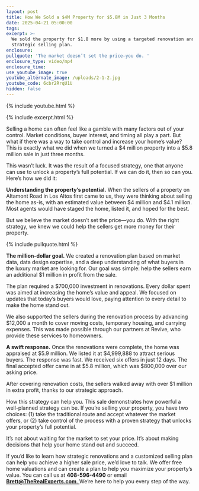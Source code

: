 ```yaml
---
layout: post
title: How We Sold a $4M Property for $5.8M in Just 3 Months
date: 2025-04-21 05:00:00
tags:
excerpt: >-
  We sold the property for $1.8 more by using a targeted renovation and
  strategic selling plan.
enclosure:
pullquote: 'The market doesn’t set the price—you do. '
enclosure_type: video/mp4
enclosure_time:
use_youtube_image: true
youtube_alternate_image: /uploads/2-1-2.jpg
youtube_code: 6cbr2RrqU1U
hidden: false
---
```

{% include youtube.html %}

{% include excerpt.html %}

Selling a home can often feel like a gamble with many factors out of your control. Market conditions, buyer interest, and timing all play a part. But what if there was a way to take control and increase your home’s value? This is exactly what we did when we turned a $4 million property into a $5.8 million sale in just three months.

This wasn’t luck. It was the result of a focused strategy, one that anyone can use to unlock a property’s full potential. If we can do it, then so can you. Here’s how we did it:

**Understanding the property’s potential.** When the sellers of a property on Altamont Road in Los Altos first came to us, they were thinking about selling the home as-is, with an estimated value between $4 million and $4.1 million. Most agents would have staged the home, listed it, and hoped for the best.

But we believe the market doesn’t set the price—you do. With the right strategy, we knew we could help the sellers get more money for their property.

{% include pullquote.html %}

**The million-dollar goal.** We created a renovation plan based on market data, data design expertise, and a deep understanding of what buyers in the luxury market are looking for. Our goal was simple: help the sellers earn an additional $1 million in profit from the sale.

The plan required a $700,000 investment in renovations. Every dollar spent was aimed at increasing the home’s value and appeal. We focused on updates that today’s buyers would love, paying attention to every detail to make the home stand out.

We also supported the sellers during the renovation process by advancing $12,000 a month to cover moving costs, temporary housing, and carrying expenses. This was made possible through our partners at Revive, who provide these services to homeowners.

**A swift response.** Once the renovations were complete, the home was appraised at $5.9 million. We listed it at $4,999,888 to attract serious buyers. The response was fast. We received six offers in just 12 days. The final accepted offer came in at $5.8 million, which was $800,000 over our asking price.

After covering renovation costs, the sellers walked away with over $1 million in extra profit, thanks to our strategic approach.

How this strategy can help you. This sale demonstrates how powerful a well-planned strategy can be. If you’re selling your property, you have two choices: (1) take the traditional route and accept whatever the market offers, or (2) take control of the process with a proven strategy that unlocks your property’s full potential.

It’s not about waiting for the market to set your price. It’s about making decisions that help your home stand out and succeed.

If you’d like to learn how strategic renovations and a customized selling plan can help you achieve a higher sale price, we’d love to talk. We offer free home valuations and can create a plan to help you maximize your property’s value. You can call us at **408-596-4490** or email [**<u>Brett@TheRealExperts.com</u>**<u>. </u>](mailto:Brett@TheRealExperts.com)We’re here to help you every step of the way.

&nbsp;